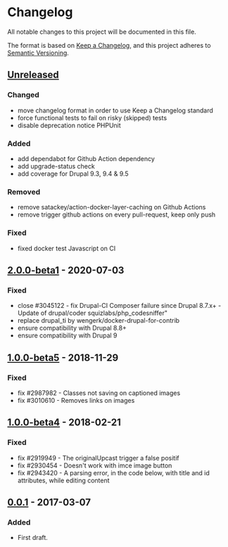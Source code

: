 # Changelog
All notable changes to this project will be documented in this file.

The format is based on [Keep a Changelog](https://keepachangelog.com/en/1.0.0/),
and this project adheres to [Semantic Versioning](https://semver.org/spec/v2.0.0.html).

## [Unreleased]
### Changed
- move changelog format in order to use Keep a Changelog standard
- force functional tests to fail on risky (skipped) tests
- disable deprecation notice PHPUnit

### Added
- add dependabot for Github Action dependency
- add upgrade-status check
- add coverage for Drupal 9.3, 9.4 & 9.5

### Removed
- remove satackey/action-docker-layer-caching on Github Actions
- remove trigger github actions on every pull-request, keep only push

### Fixed
- fixed docker test Javascript on CI

## [2.0.0-beta1] - 2020-07-03
### Fixed
- close #3045122 - fix Drupal-CI Composer failure since Drupal 8.7.x+ - Update of drupal/coder squizlabs/php_codesniffer"
- replace drupal_ti by wengerk/docker-drupal-for-contrib
- ensure compatibility with Drupal 8.8+
- ensure compatibility with Drupal 9

## [1.0.0-beta5] - 2018-11-29
### Fixed
- fix #2987982 - Classes not saving on captioned images
- fix #3010610 - Removes links on images

## [1.0.0-beta4] - 2018-02-21
### Fixed
- fix #2919949 - The originalUpcast trigger a false positif
- fix #2930454 - Doesn't work with imce image button
- fix #2943420 - A parsing error, in the code below, with title and id attributes, while editing content

## [0.0.1] - 2017-03-07
### Added
- First draft.

[Unreleased]: https://github.com/antistatique/drupal-editor-advanced-image/compare/8.x-2.0-beta1...HEAD
[2.0.0-beta1]: https://github.com/antistatique/drupal-editor-advanced-image/compare/8.x-1.0-beta5...8.x-2.0-beta1
[1.0.0-beta5]: https://github.com/antistatique/drupal-editor-advanced-image/compare/8.x-1.0-beta4...8.x-1.0-beta5
[1.0.0-beta4]: https://github.com/antistatique/drupal-editor-advanced-image/compare/8.x-1.0-beta1...8.x-1.0-beta4
[0.0.1]: https://github.com/antistatique/drupal-editor-advanced-image/releases/tag/8.x-1.0-beta1
